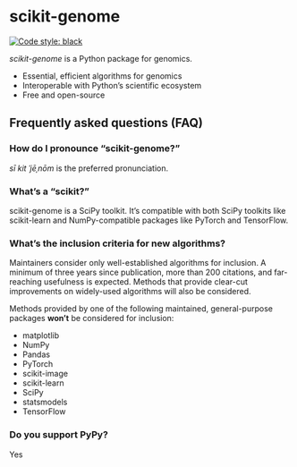 # scikit-genome

[![Code style: black](https://img.shields.io/badge/code%20style-black-000000.svg)](https://github.com/psf/black)

_scikit-genome_ is a Python package for genomics.

* Essential, efficient algorithms for genomics
* Interoperable with Python’s scientific ecosystem 
* Free and open-source

## Frequently asked questions (FAQ)

### How do I pronounce “scikit-genome?”

*sī kit ˈjēˌnōm* is the preferred pronunciation.

### What’s a “scikit?”

scikit-genome is a SciPy toolkit. It’s compatible with both SciPy toolkits like scikit-learn and NumPy-compatible packages like PyTorch and TensorFlow.

### What’s the inclusion criteria for new algorithms?

Maintainers consider only well-established algorithms for inclusion. A minimum of three years since publication, more than 200 citations, and far-reaching usefulness is expected. Methods that provide clear-cut improvements on widely-used algorithms will also be considered.

Methods provided by one of the following maintained, general-purpose packages **won’t** be considered for inclusion:

* matplotlib
* NumPy
* Pandas
* PyTorch
* scikit-image
* scikit-learn
* SciPy
* statsmodels
* TensorFlow

### Do you support PyPy?

Yes
